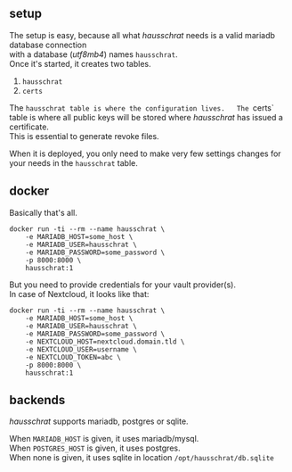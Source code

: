 ## setup

The setup is easy, because all what _hausschrat_ needs is a valid mariadb database connection  
with a database (_utf8mb4_) names `hausschrat`.  
Once it's started, it creates two tables.

1. `hausschrat`
2. `certs`

The `hausschrat table is where the configuration lives.  
The `certs` table is where all public keys will be stored where _hausschrat_ has issued a certificate.  
This is essential to generate revoke files.

When it is deployed, you only need to make very few settings changes for your needs in the `hausschrat` table.

## docker

Basically that's all.

```
docker run -ti --rm --name hausschrat \
    -e MARIADB_HOST=some_host \
    -e MARIADB_USER=hausschrat \
    -e MARIADB_PASSWORD=some_password \
    -p 8000:8000 \
    hausschrat:1
```

But you need to provide credentials for your vault provider(s).  
In case of Nextcloud, it looks like that:


```
docker run -ti --rm --name hausschrat \
    -e MARIADB_HOST=some_host \
    -e MARIADB_USER=hausschrat \
    -e MARIADB_PASSWORD=some_password \
    -e NEXTCLOUD_HOST=nextcloud.domain.tld \
    -e NEXTCLOUD_USER=username \
    -e NEXTCLOUD_TOKEN=abc \
    -p 8000:8000 \
    hausschrat:1
```

## backends

_hausschrat_ supports mariadb, postgres or sqlite.

When `MARIADB_HOST` is given, it uses mariadb/mysql.  
When `POSTGRES_HOST` is given, it uses postgres.  
When none is given, it uses sqlite in location `/opt/hausschrat/db.sqlite`